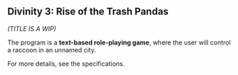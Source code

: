 ## Divinity 3: Rise of the Trash Pandas
*(TITLE IS A WIP)*

The program is a **text-based role-playing game**, where the user will control a raccoon in an unnamed city.

For more details, see the specifications.
